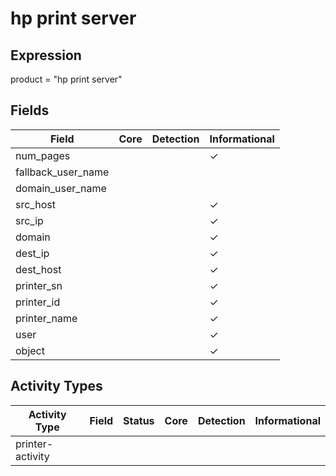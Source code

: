 hp print server
===============

Expression
----------

product = "hp print server"

Fields
------

| Field              | Core | Detection | Informational |
| ------------------ | ---- | --------- | ------------- |
| num_pages          |      |           | &#10003;      |
| fallback_user_name |      |           |               |
| domain_user_name   |      |           |               |
| src_host           |      |           | &#10003;      |
| src_ip             |      |           | &#10003;      |
| domain             |      |           | &#10003;      |
| dest_ip            |      |           | &#10003;      |
| dest_host          |      |           | &#10003;      |
| printer_sn         |      |           | &#10003;      |
| printer_id         |      |           | &#10003;      |
| printer_name       |      |           | &#10003;      |
| user               |      |           | &#10003;      |
| object             |      |           | &#10003;      |

Activity Types
--------------

| Activity Type    | Field | Status | Core | Detection | Informational |
| ---------------- | ----- | ------ | ---- | --------- | ------------- |
| printer-activity |       |        |      |           |               |


